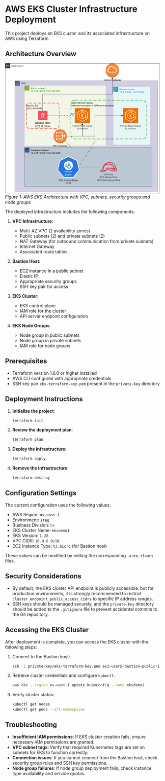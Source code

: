 # AWS EKS Cluster Infrastructure Deployment

This project deploys an EKS cluster and its associated infrastructure on AWS using Terraform.

## Architecture Overview
![AWS EKS Architecture](AWS-EKS-Cluster-Terraform-Practise.drawio.png)
*Figure 1: AWS EKS Architecture with VPC, subnets, security groups and node groups*

The deployed infrastructure includes the following components:

1. **VPC Infrastructure**:
   - Multi-AZ VPC (2 availability zones)
   - Public subnets (2) and private subnets (2)
   - NAT Gateway (for outbound communication from private subnets)
   - Internet Gateway
   - Associated route tables

2. **Bastion Host**:
   - EC2 instance in a public subnet
   - Elastic IP
   - Appropriate security groups
   - SSH key pair for access

3. **EKS Cluster**:
   - EKS control plane
   - IAM role for the cluster
   - API server endpoint configuration

4. **EKS Node Groups**:
   - Node group in public subnets
   - Node group in private subnets
   - IAM role for node groups

## Prerequisites

- Terraform version 1.6.0 or higher installed
- AWS CLI configured with appropriate credentials
- SSH key pair `eks-terraform-key.pem` present in the `private-key` directory

## Deployment Instructions

1. **Initialize the project**:
   ```bash
   terraform init
   ```

2. **Review the deployment plan**:
   ```bash
   terraform plan
   ```

3. **Deploy the infrastructure**:
   ```bash
   terraform apply
   ```

4. **Remove the infrastructure**:
   ```bash
   terraform destroy
   ```

## Configuration Settings

The current configuration uses the following values:

- AWS Region: `us-east-1`
- Environment: `stag`
- Business Division: `hr`
- EKS Cluster Name: `eksdemo1`
- EKS Version: `1.28`
- VPC CIDR: `10.0.0.0/16`
- EC2 Instance Type: `t3.micro` (for Bastion host)

These values can be modified by editing the corresponding `.auto.tfvars` files.

## Security Considerations

- By default, the EKS cluster API endpoint is publicly accessible, but for production environments, it is strongly recommended to restrict `cluster_endpoint_public_access_cidrs` to specific IP address ranges.
- SSH keys should be managed securely, and the `private-key` directory should be added to the `.gitignore` file to prevent accidental commits to the Git repository.

## Accessing the EKS Cluster

After deployment is complete, you can access the EKS cluster with the following steps:

1. Connect to the Bastion host:
   ```bash
   ssh -i private-key/eks-terraform-key.pem ec2-user@<bastion-public-ip>
   ```

2. Retrieve cluster credentials and configure `kubectl`:
   ```bash
   aws eks --region us-east-1 update-kubeconfig --name eksdemo1
   ```

3. Verify cluster status:
   ```bash
   kubectl get nodes
   kubectl get pods --all-namespaces
   ```

## Troubleshooting

- **Insufficient IAM permissions**: If EKS cluster creation fails, ensure necessary IAM permissions are granted.
- **VPC subnet tags**: Verify that required Kubernetes tags are set on subnets for EKS to function correctly.
- **Connection issues**: If you cannot connect from the Bastion host, check security group rules and SSH key permissions.
- **Node group failures**: If node group deployment fails, check instance type availability and service quotas.
